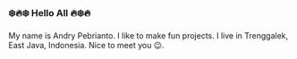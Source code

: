 ### ❄️🔥❄️ Hello All 🔥❄️🔥

My name is Andry Pebrianto. I like to make fun projects. I live in Trenggalek, East Java, Indonesia.
Nice to meet you 😉.
